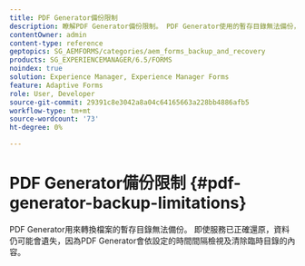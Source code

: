```yaml
---
title: PDF Generator備份限制
description: 瞭解PDF Generator備份限制。 PDF Generator使用的暫存目錄無法備份，因為它以設定的間隔清除內容。
contentOwner: admin
content-type: reference
geptopics: SG_AEMFORMS/categories/aem_forms_backup_and_recovery
products: SG_EXPERIENCEMANAGER/6.5/FORMS
noindex: true
solution: Experience Manager, Experience Manager Forms
feature: Adaptive Forms
role: User, Developer
source-git-commit: 29391c8e3042a8a04c64165663a228bb4886afb5
workflow-type: tm+mt
source-wordcount: '73'
ht-degree: 0%

---
```


# PDF Generator備份限制 {#pdf-generator-backup-limitations}

PDF Generator用來轉換檔案的暫存目錄無法備份。 即使服務已正確還原，資料仍可能會遺失，因為PDF Generator會依設定的時間間隔檢視及清除臨時目錄的內容。
